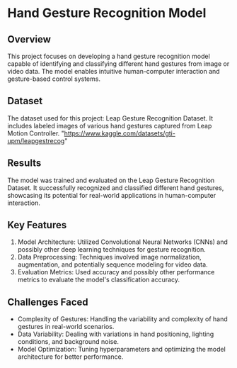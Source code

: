 # Hand Gesture Recognition Model
## Overview
This project focuses on developing a hand gesture recognition model capable of identifying and classifying different hand gestures from image or video data. The model enables intuitive human-computer interaction and gesture-based control systems.

## Dataset
The dataset used for this project: Leap Gesture Recognition Dataset. It includes labeled images of various hand gestures captured from Leap Motion Controller. "https://www.kaggle.com/datasets/gti-upm/leapgestrecog"

## Results
The model was trained and evaluated on the Leap Gesture Recognition Dataset. It successfully recognized and classified different hand gestures, showcasing its potential for real-world applications in human-computer interaction.

## Key Features
1. Model Architecture: Utilized Convolutional Neural Networks (CNNs) and possibly other deep learning techniques for gesture recognition.
2. Data Preprocessing: Techniques involved image normalization, augmentation, and potentially sequence modeling for video data.
3. Evaluation Metrics: Used accuracy and possibly other performance metrics to evaluate the model's classification accuracy.

## Challenges Faced
- Complexity of Gestures: Handling the variability and complexity of hand gestures in real-world scenarios.
- Data Variability: Dealing with variations in hand positioning, lighting conditions, and background noise.
- Model Optimization: Tuning hyperparameters and optimizing the model architecture for better performance.
